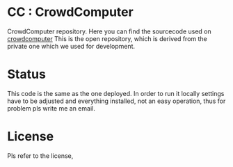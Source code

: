 CC : CrowdComputer
==

CrowdComputer repository. Here you can find the sourcecode used on [crowdcomputer](http://www.crowdcomputer.org)
This is the open repository, which is derived from the private one which we used for development.

# Status
This code is the same as the one deployed. In order to run it locally settings have to be adjusted and everything installed, not an easy operation, thus for problem pls write me an email.

# License
Pls refer to the license,
